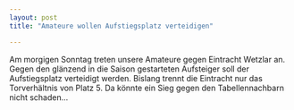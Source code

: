 ```yaml
---
layout: post
title: "Amateure wollen Aufstiegsplatz verteidigen"

---
```


Am morgigen Sonntag treten unsere Amateure gegen Eintracht Wetzlar an. Gegen den glänzend in die Saison gestarteten Aufsteiger soll der Aufstiegsplatz verteidigt werden. Bislang trennt die Eintracht nur das Torverhältnis von Platz 5. Da könnte ein Sieg gegen den Tabellennachbarn nicht schaden...


